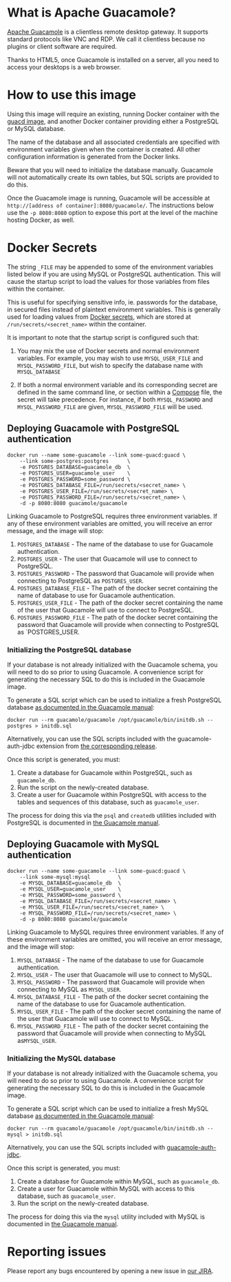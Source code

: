 What is Apache Guacamole?
=========================

[Apache Guacamole](http://guacamole.apache.org/) is a clientless remote desktop
gateway. It supports standard protocols like VNC and RDP. We call it clientless
because no plugins or client software are required.

Thanks to HTML5, once Guacamole is installed on a server, all you need to
access your desktops is a web browser.

How to use this image
=====================

Using this image will require an existing, running Docker container with the
[guacd image](https://registry.hub.docker.com/u/guacamole/guacd/), and another
Docker container providing either a PostgreSQL or MySQL database.

The name of the database and all associated credentials are specified with
environment variables given when the container is created. All other
configuration information is generated from the Docker links.

Beware that you will need to initialize the database manually. Guacamole will
not automatically create its own tables, but SQL scripts are provided to do
this.

Once the Guacamole image is running, Guacamole will be accessible at
`http://[address of container]:8080/guacamole/`. The instructions below use the
`-p 8080:8080` option to expose this port at the level of the machine hosting
Docker, as well.

Docker Secrets
==============
The string `_FILE` may be appended to some of the environment variables listed
below if you are using MySQL or PostgreSQL authentication. This will cause the
startup script to load the values for those variables from files within
the container.

This is useful for specifying sensitive info, ie. passwords for
the database, in secured files instead of plaintext environment variables. This
is generally used for loading values from [Docker secrets](https://docs.docker.com/engine/swarm/secrets/#read-more-about-docker-secret-commands),
which are stored at `/run/secrets/<secret_name>` within the container.

It is important to note that the startup script is configured such that:

1. You may mix the use of Docker secrets and normal environment variables.
For example, you may wish to use `MYSQL_USER_FILE` and `MYSQL_PASSWORD_FILE`,
but wish to specify the database name with `MYSQL_DATABASE`

2. If both a normal environment variable and its corresponding secret are defined
in the same command line, or section within a [Compose](https://docs.docker.com/compose/) file,
the secret will take precedence. For instance, if both `MYSQL_PASSWORD`
and `MYSQL_PASSWORD_FILE` are given, `MYSQL_PASSWORD_FILE` will be used.

Deploying Guacamole with PostgreSQL authentication
--------------------------------------------------

    docker run --name some-guacamole --link some-guacd:guacd \
        --link some-postgres:postgres      \
        -e POSTGRES_DATABASE=guacamole_db  \
        -e POSTGRES_USER=guacamole_user    \
        -e POSTGRES_PASSWORD=some_password \
        -e POSTGRES_DATABASE_FILE=/run/secrets/<secret_name> \
        -e POSTGRES_USER_FILE=/run/secrets/<secret_name> \
        -e POSTGRES_PASSWORD_FILE=/run/secrets/<secret_name> \
        -d -p 8080:8080 guacamole/guacamole

Linking Guacamole to PostgreSQL requires three environment variables. If any of
these environment variables are omitted, you will receive an error message, and
the image will stop:

1. `POSTGRES_DATABASE` - The name of the database to use for Guacamole
   authentication.
2. `POSTGRES_USER` - The user that Guacamole will use to connect to PostgreSQL.
3. `POSTGRES_PASSWORD` - The password that Guacamole will provide when
   connecting to PostgreSQL as `POSTGRES_USER`.
4. `POSTGRES_DATABASE_FILE` - The path of the docker secret containing the name
   of database to use for Guacamole authentication.
5. `POSTGRES_USER_FILE` - The path of the docker secret containing the name of
   the user that Guacamole will use to connect to PostgreSQL.
6. `POSTGRES_PASSWORD_FILE` - The path of the docker secret containing the
   password that Guacamole will provide when connecting to PostgreSQL as
   `POSTGRES_USER.

### Initializing the PostgreSQL database

If your database is not already initialized with the Guacamole schema, you will
need to do so prior to using Guacamole. A convenience script for generating the
necessary SQL to do this is included in the Guacamole image.

To generate a SQL script which can be used to initialize a fresh PostgreSQL
database
[as documented in the Guacamole manual](http://guacamole.apache.org/doc/gug/jdbc-auth.html#jdbc-auth-postgresql):

    docker run --rm guacamole/guacamole /opt/guacamole/bin/initdb.sh --postgres > initdb.sql

Alternatively, you can use the SQL scripts included with the
guacamole-auth-jdbc extension from
[the corresponding release](http://guacamole.apache.org/releases/).

Once this script is generated, you must:

1. Create a database for Guacamole within PostgreSQL, such as `guacamole_db`.
2. Run the script on the newly-created database.
3. Create a user for Guacamole within PostgreSQL with access to the tables and
   sequences of this database, such as `guacamole_user`.

The process for doing this via the `psql` and `createdb` utilities included
with PostgreSQL is documented in
[the Guacamole manual](http://guacamole.apache.org/doc/gug/jdbc-auth.html#jdbc-auth-postgresql).

Deploying Guacamole with MySQL authentication
--------------------------------------------------

    docker run --name some-guacamole --link some-guacd:guacd \
        --link some-mysql:mysql         \
        -e MYSQL_DATABASE=guacamole_db  \
        -e MYSQL_USER=guacamole_user    \
        -e MYSQL_PASSWORD=some_password \
        -e MYSQL_DATABASE_FILE=/run/secrets/<secret_name> \
        -e MYSQL_USER_FILE=/run/secrets/<secret_name> \
        -e MYSQL_PASSWORD_FILE=/run/secrets/<secret_name> \
        -d -p 8080:8080 guacamole/guacamole

Linking Guacamole to MySQL requires three environment variables. If any of
these environment variables are omitted, you will receive an error message, and
the image will stop:

1. `MYSQL_DATABASE` - The name of the database to use for Guacamole
   authentication.
2. `MYSQL_USER` - The user that Guacamole will use to connect to MySQL.
3. `MYSQL_PASSWORD` - The password that Guacamole will provide when connecting
   to MySQL as `MYSQL_USER`.
4. `MYSQL_DATABASE_FILE` - The path of the docker secret containing the name of
   the database to use for Guacamole authentication.
5. `MYSQL_USER_FILE` - The path of the docker secret containing the name of the
   user that Guacamole will use to connect to MySQL.
6. `MYSQL_PASSWORD_FILE` - The path of the docker secret containing the
   password that Guacamole will provide when connecting to MySQL
   as`MYSQL_USER`.

### Initializing the MySQL database

If your database is not already initialized with the Guacamole schema, you will
need to do so prior to using Guacamole. A convenience script for generating the
necessary SQL to do this is included in the Guacamole image.

To generate a SQL script which can be used to initialize a fresh MySQL database
[as documented in the Guacamole manual](http://guacamole.apache.org/doc/gug/jdbc-auth.html#jdbc-auth-mysql):

    docker run --rm guacamole/guacamole /opt/guacamole/bin/initdb.sh --mysql > initdb.sql

Alternatively, you can use the SQL scripts included with
[guacamole-auth-jdbc](https://github.com/apache/guacamole-client/tree/0.9.10-incubating/extensions/guacamole-auth-jdbc/modules/guacamole-auth-jdbc-mysql/schema).

Once this script is generated, you must:

1. Create a database for Guacamole within MySQL, such as `guacamole_db`.
2. Create a user for Guacamole within MySQL with access to this database, such
   as `guacamole_user`.
3. Run the script on the newly-created database.

The process for doing this via the `mysql` utility included with MySQL is
documented in
[the Guacamole manual](http://guacamole.apache.org/doc/gug/jdbc-auth.html#jdbc-auth-mysql).

Reporting issues
================

Please report any bugs encountered by opening a new issue in
[our JIRA](https://issues.apache.org/jira/browse/GUACAMOLE/).
